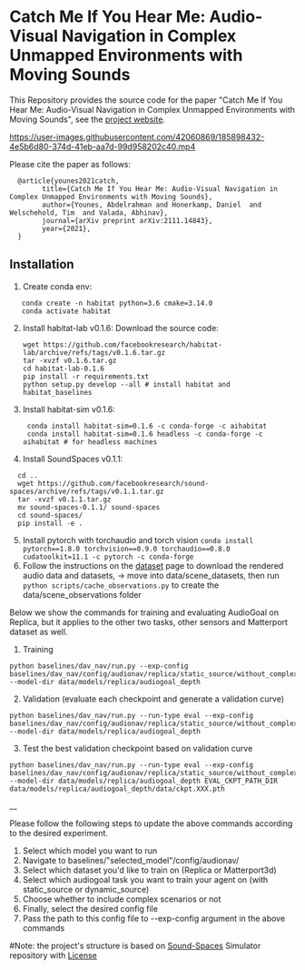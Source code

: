 # Catch Me If You Hear Me: Audio-Visual Navigation in Complex Unmapped Environments with Moving Sounds

This Repository provides the source code for the paper "Catch Me If You Hear Me: Audio-Visual Navigation in Complex Unmapped Environments with Moving Sounds", see the [project website](http://dav-nav.cs.uni-freiburg.de/).  

https://user-images.githubusercontent.com/42060869/185898432-4e5b6d80-374d-41eb-aa7d-99d958202c40.mp4

Please cite the paper as follows:

      @article{younes2021catch,
            title={Catch Me If You Hear Me: Audio-Visual Navigation in Complex Unmapped Environments with Moving Sounds},
            author={Younes, Abdelrahman and Honerkamp, Daniel  and Welschehold, Tim  and Valada, Abhinav},
            journal={arXiv preprint arXiv:2111.14843},
            year={2021},
      }
      
## Installation 
1. Create conda env:
```
   conda create -n habitat python=3.6 cmake=3.14.0
   conda activate habitat
 ```
2. Install habitat-lab v0.1.6:
    Download the source code:
    ```
    wget https://github.com/facebookresearch/habitat-lab/archive/refs/tags/v0.1.6.tar.gz
    tar -xvzf v0.1.6.tar.gz
    cd habitat-lab-0.1.6
    pip install -r requirements.txt
    python setup.py develop --all # install habitat and habitat_baselines
   ```
3. Install habitat-sim v0.1.6:
   ```
    conda install habitat-sim=0.1.6 -c conda-forge -c aihabitat
    conda install habitat-sim=0.1.6 headless -c conda-forge -c aihabitat # for headless machines
    ```
4. Install SoundSpaces v0.1.1: 
  ```
    cd ..
    wget https://github.com/facebookresearch/sound-spaces/archive/refs/tags/v0.1.1.tar.gz
    tar -xvzf v0.1.1.tar.gz
    mv sound-spaces-0.1.1/ sound-spaces
    cd sound-spaces/
    pip install -e .

```
5. Install pytorch with torchaudio and torch vision
   ```conda install pytorch==1.8.0 torchvision==0.9.0 torchaudio==0.8.0 cudatoolkit=11.1 -c pytorch -c conda-forge```   
6. Follow the instructions on the [dataset](https://github.com/facebookresearch/sound-spaces/blob/main/soundspaces/README.md) page to download the rendered audio data and datasets,
-> move into data/scene_datasets, then run ```python scripts/cache_observations.py``` to create the data/scene_observations folder

Below we show the commands for training and evaluating AudioGoal on Replica, 
but it applies to the other two tasks, other sensors and Matterport dataset as well. 
1. Training
```
python baselines/dav_nav/run.py --exp-config baselines/dav_nav/config/audionav/replica/static_source/without_complex_scenarios/train_multiple.yaml --model-dir data/models/replica/audiogoal_depth
```
2. Validation (evaluate each checkpoint and generate a validation curve)
```
python baselines/dav_nav/run.py --run-type eval --exp-config baselines/dav_nav/config/audionav/replica/static_source/without_complex_scenarios/val_multiple.yaml --model-dir data/models/replica/audiogoal_depth
```
3. Test the best validation checkpoint based on validation curve
```
python baselines/dav_nav/run.py --run-type eval --exp-config baselines/dav_nav/config/audionav/replica/static_source/without_complex_scenarios/test_multiple.yaml --model-dir data/models/replica/audiogoal_depth EVAL_CKPT_PATH_DIR data/models/replica/audiogoal_depth/data/ckpt.XXX.pth
```

__

Please follow the following steps to update the above commands according to the desired experiment.
1. Select which model you want to run 
2. Navigate to baselines/"selected_model"/config/audionav/
3. Select which dataset you'd like to train on (Replica or Matterport3d) 
4. Select which audiogoal task you want to train your agent on (with static_source or dynamic_source) 
5. Choose whether to include complex scenarios or not
6. Finally, select the desired config file
7. Pass the path to this config file to --exp-config argument in the above commands

#Note: the project's structure is based on [Sound-Spaces](https://github.com/facebookresearch/sound-spaces) Simulator repository with [License](https://github.com/facebookresearch/sound-spaces/blob/main/LICENSE)
